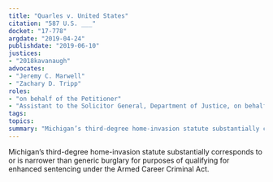 ```yaml
---
title: "Quarles v. United States"
citation: "587 U.S. ___"
docket: "17-778"
argdate: "2019-04-24"
publishdate: "2019-06-10"
justices:
- "2018kavanaugh"
advocates:
- "Jeremy C. Marwell"
- "Zachary D. Tripp"
roles:
- "on behalf of the Petitioner"
- "Assistant to the Solicitor General, Department of Justice, on behalf of the Respondent"
tags:
topics:
summary: "Michigan’s third-degree home-invasion statute substantially corresponds to or is narrower than generic burglary for purposes of qualifying for enhanced sentencing under the Armed Career Criminal Act."
---
```

Michigan’s third-degree home-invasion statute substantially corresponds to or is narrower than generic burglary for purposes of qualifying for enhanced sentencing under the Armed Career Criminal Act.